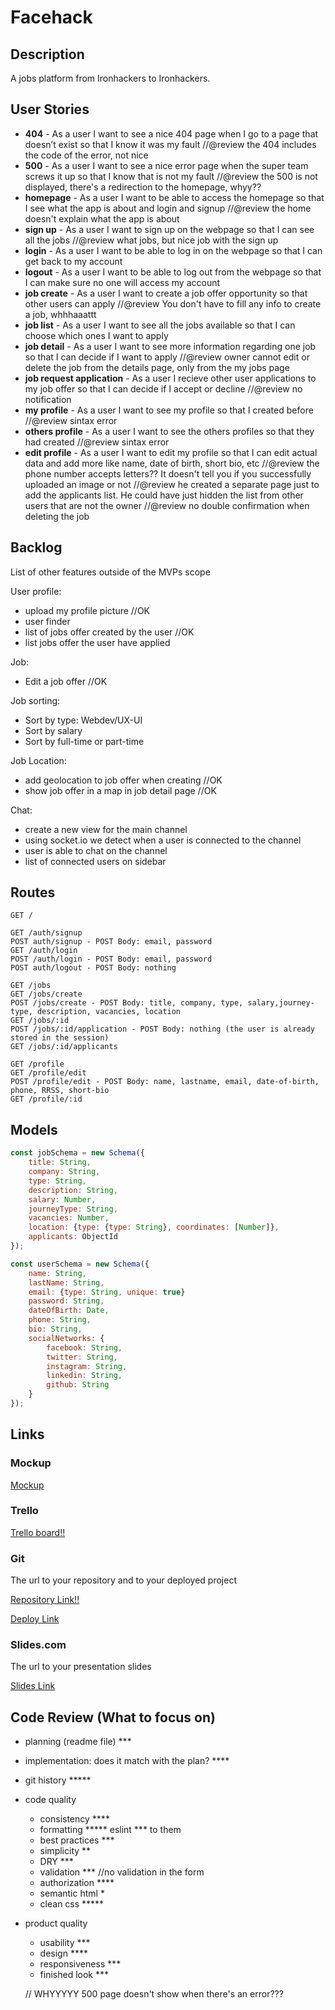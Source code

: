 # Facehack

## Description
A jobs platform from Ironhackers to Ironhackers.
 
## User Stories
 - **404** - As a user I want to see a nice 404 page when I go to a page that doesn’t exist so that I know it was my fault 
 //@review the 404 includes the code of the error, not nice
 - **500** - As a user I want to see a nice error page when the super team screws it up so that I know that is not my fault
 //@review the 500 is not displayed, there's a redirection to the homepage, whyy??
 - **homepage** - As a user I want to be able to access the homepage so that I see what the app is about and login and signup 
 //@review the home doesn't explain what the app is about
 - **sign up** - As a user I want to sign up on the webpage so that I can see all the jobs
 //@review what jobs, but nice job with the sign up
 - **login** - As a user I want to be able to log in on the webpage so that I can get back to my account
 - **logout** - As a user I want to be able to log out from the webpage so that I can make sure no one will access my account
 - **job create** - As a user I want to create a job offer opportunity so that other users can apply
 //@review You don't have to fill any info to create a job, whhhaaattt
 - **job list** - As a user I want to see all the jobs available so that I can choose which ones I want to apply
 - **job detail** - As a user I want to see more information regarding one job so that I can decide if I want to apply 
 //@review owner cannot edit or delete the job from the details page, only from the my jobs page
 - **job request application** - As a user I recieve other user applications to my job offer so that I can decide if I accept or decline 
 //@review no notification
 - **my profile** - As a user I want to see my profile so that I created before
 //@review sintax error
 - **others profile** - As a user I want to see the others profiles so that they had created
 //@review sintax error
 - **edit profile** - As a user I want to edit my profile so that I can edit actual data and add more like name, date of birth, short bio, etc
 //@review the phone number accepts letters?? It doesn't tell you if you successfully uploaded an image or not
 //@review he created a separate page just to add the applicants list. He could have just hidden the list from other users that are not the owner
 //@review no double confirmation when deleting the job
 

## Backlog

List of other features outside of the MVPs scope

User profile:
- upload my profile picture 
//OK
- user finder
- list of jobs offer created by the user
//OK
- list jobs offer the user have applied

Job:
- Edit a job offer
//OK

Job sorting:
- Sort by type: Webdev/UX-UI
- Sort by salary
- Sort by full-time or part-time

Job Location:
- add geolocation to job offer when creating
//OK
- show job offer in a map in job detail page
//OK
 
Chat:
- create a new view for the main channel
- using socket.io we detect when a user is connected to the channel
- user is able to chat on the channel
- list of connected users on sidebar

## Routes
```
GET / 

GET /auth/signup
POST auth/signup - POST Body: email, password
GET /auth/login
POST /auth/login - POST Body: email, password
POST auth/logout - POST Body: nothing

GET /jobs
GET /jobs/create
POST /jobs/create - POST Body: title, company, type, salary,journey-type, description, vacancies, location
GET /jobs/:id
POST /jobs/:id/application - POST Body: nothing (the user is already stored in the session)
GET /jobs/:id/applicants

GET /profile
GET /profile/edit
POST /profile/edit - POST Body: name, lastname, email, date-of-birth, phone, RRSS, short-bio
GET /profile/:id

```

## Models

``` javascript
const jobSchema = new Schema({
    title: String,
    company: String,
    type: String,
    description: String,
    salary: Number,
    journeyType: String,
    vacancies: Number,
    location: {type: {type: String}, coordinates: [Number]},
    applicants: ObjectId
});
```    
 
``` javascript
const userSchema = new Schema({
    name: String,
    lastName: String,
    email: {type: String, unique: true}
    password: String,
    dateOfBirth: Date,
    phone: String,
    bio: String,
    socialNetworks: {
        facebook: String,
        twitter: String,
        instagram: String,
        linkedin: String,
        github: String
    }
});
```

## Links

### Mockup
[Mockup](https://app.moqups.com/rgallego87/9zMk1dDjSa/view?ui=0)

### Trello

[Trello board!!](https://trello.com/b/P8GD72n6/facehack)

### Git

The url to your repository and to your deployed project

[Repository Link!!](https://github.com/nixiescream/face-hack)

[Deploy Link](https://facehack.herokuapp.com/)

### Slides.com

The url to your presentation slides

[Slides Link](https://slides.com/nuriabalaguer/facehack/live#/)


## Code Review (What to focus on)
- planning (readme file) ***
- implementation: does it match with the plan? ****
- git history *****
- code quality
  - consistency ****
  - formatting ***** eslint *** to them
  - best practices ***
  - simplicity **
  - DRY ***
  - validation *** //no validation in the form
  - authorization ****
  - semantic html *
  - clean css *****
- product quality
  - usability ***
  - design ****
  - responsiveness ***
  - finished look ***


  // WHYYYYY 500 page doesn't show when there's an error???